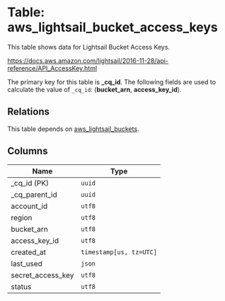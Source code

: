 # Table: aws_lightsail_bucket_access_keys

This table shows data for Lightsail Bucket Access Keys.

https://docs.aws.amazon.com/lightsail/2016-11-28/api-reference/API_AccessKey.html

The primary key for this table is **_cq_id**.
The following fields are used to calculate the value of `_cq_id`: (**bucket_arn**, **access_key_id**).
## Relations

This table depends on [aws_lightsail_buckets](aws_lightsail_buckets.md).

## Columns

| Name          | Type          |
| ------------- | ------------- |
|_cq_id (PK)|`uuid`|
|_cq_parent_id|`uuid`|
|account_id|`utf8`|
|region|`utf8`|
|bucket_arn|`utf8`|
|access_key_id|`utf8`|
|created_at|`timestamp[us, tz=UTC]`|
|last_used|`json`|
|secret_access_key|`utf8`|
|status|`utf8`|